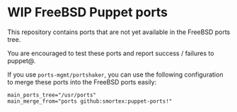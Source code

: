 # WIP FreeBSD Puppet ports

This repository contains ports that are not yet available in the FreeBSD ports tree.

You are encouraged to test these ports and report success / failures to puppet@.

If you use `ports-mgmt/portshaker`, you can use the following configuration to merge these ports into the FreeBSD ports easily:

```
main_ports_tree="/usr/ports"
main_merge_from="ports github:smortex:puppet-ports!"
```
